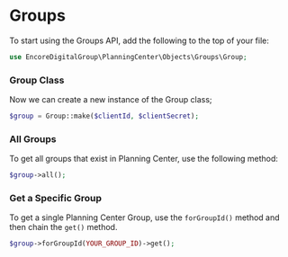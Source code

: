 # Groups

To start using the Groups API, add the following to the top of your file:

```php
use EncoreDigitalGroup\PlanningCenter\Objects\Groups\Group;
```

### Group Class

Now we can create a new instance of the Group class;

```php
$group = Group::make($clientId, $clientSecret);
```

### All Groups

To get all groups that exist in Planning Center, use the following method:

```php
$group->all();
```

### Get a Specific Group

To get a single Planning Center Group, use the `forGroupId()` method and then chain the `get()` method.

```php
$group->forGroupId(YOUR_GROUP_ID)->get();
```